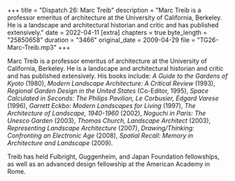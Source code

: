 +++
title = "Dispatch 26: Marc Treib"
description = "Marc Treib is a professor emeritus of architecture at the University of California, Berkeley. He is a landscape and architectural historian and critic and has published extensively."
date = 2022-04-11
[extra]
chapters = true
byte_length = "25850658"
duration = "3466"
original_date = 2009-04-29
file = "TG26-Marc-Treib.mp3"
+++

Marc Treib is a professor emeritus of architecture at the University of California, Berkeley. He is a landscape and architectural historian and critic and has published extensively. His books include: *A Guide to the Gardens of Kyoto* (1980), *Modern Landscape Architecture: A Critical Review* (1993), *Regional Garden Design in the United States* (Co-Editor, 1995), *Space Calculated in Seconds: The Philips Pavilion, Le Corbusier, Edgard Varese* (1996), *Garrett Eckbo: Modern Landscapes for Living* (1997), *The Architecture of Landscape, 1940-1960* (2002), *Noguchi in Paris: The Unesco Garden* (2003), *Thomas Church, Landscape Architect* (2003), *Representing Landscape Architecture* (2007), *Drawing/Thinking: Confronting an Electronic Age* (2008), *Spatial Recall: Memory in Architecture and Landscape* (2009).

Treib has held Fulbright, Guggenheim, and Japan Foundation fellowships, as well as an advanced design fellowship at the American Academy in Rome.
